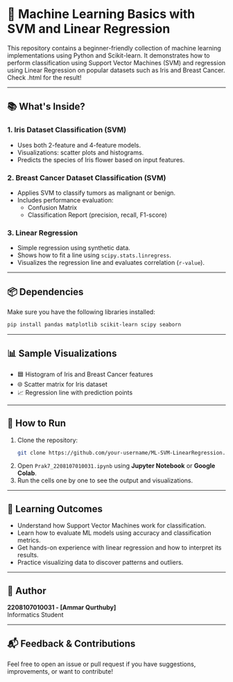 # 🌼 Machine Learning Basics with SVM and Linear Regression

This repository contains a beginner-friendly collection of machine learning implementations using Python and Scikit-learn. It demonstrates how to perform classification using Support Vector Machines (SVM) and regression using Linear Regression on popular datasets such as Iris and Breast Cancer. Check .html for the result!

---

## 📚 What's Inside?

### 1. **Iris Dataset Classification (SVM)**
- Uses both 2-feature and 4-feature models.
- Visualizations: scatter plots and histograms.
- Predicts the species of Iris flower based on input features.

### 2. **Breast Cancer Dataset Classification (SVM)**
- Applies SVM to classify tumors as malignant or benign.
- Includes performance evaluation:
  - Confusion Matrix
  - Classification Report (precision, recall, F1-score)

### 3. **Linear Regression**
- Simple regression using synthetic data.
- Shows how to fit a line using `scipy.stats.linregress`.
- Visualizes the regression line and evaluates correlation (`r-value`).

---

## 📦 Dependencies

Make sure you have the following libraries installed:

```bash
pip install pandas matplotlib scikit-learn scipy seaborn
```

---

## 📊 Sample Visualizations

- 🟦 Histogram of Iris and Breast Cancer features
- 🌐 Scatter matrix for Iris dataset
- 📈 Regression line with prediction points

---

## 🚀 How to Run

1. Clone the repository:
   ```bash
   git clone https://github.com/your-username/ML-SVM-LinearRegression.git
   ```
2. Open `Prak7_2208107010031.ipynb` using **Jupyter Notebook** or **Google Colab**.
3. Run the cells one by one to see the output and visualizations.

---

## 🎯 Learning Outcomes

- Understand how Support Vector Machines work for classification.
- Learn how to evaluate ML models using accuracy and classification metrics.
- Get hands-on experience with linear regression and how to interpret its results.
- Practice visualizing data to discover patterns and outliers.

---

## 🧠 Author

**2208107010031 - [Ammar Qurthuby]**  
Informatics Student 

---

## 📬 Feedback & Contributions

Feel free to open an issue or pull request if you have suggestions, improvements, or want to contribute!

